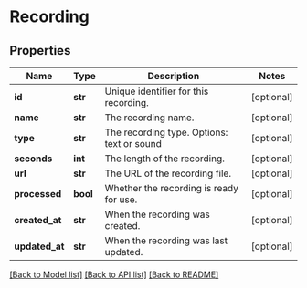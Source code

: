 # Recording

## Properties
Name | Type | Description | Notes
------------ | ------------- | ------------- | -------------
**id** | **str** | Unique identifier for this recording. | [optional] 
**name** | **str** | The recording name. | [optional] 
**type** | **str** | The recording type. Options: text or sound | [optional] 
**seconds** | **int** | The length of the recording. | [optional] 
**url** | **str** | The URL of the recording file. | [optional] 
**processed** | **bool** | Whether the recording is ready for use. | [optional] 
**created_at** | **str** | When the recording was created. | [optional] 
**updated_at** | **str** | When the recording was last updated. | [optional] 

[[Back to Model list]](../README.md#documentation-for-models) [[Back to API list]](../README.md#documentation-for-api-endpoints) [[Back to README]](../README.md)


